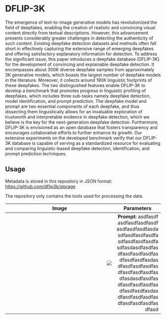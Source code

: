 # DFLIP-3K

The emergence of text-to-image generative models has revolutionized the field of deepfakes, 
enabling the creation of realistic and convincing visual content directly from textual descriptions. 
However, this advancement presents considerably greater challenges in detecting the authenticity of such content. 
Existing deepfake detection datasets and methods often fall short in effectively capturing the extensive range of 
emerging deepfakes and offering satisfactory explanatory information for detection. 
To address the significant issue, this paper introduces a deepfake database (DFLIP-3K) for 
the development of convincing and explainable deepfake detection. It encompasses about 300K diverse 
deepfake samples from approximately 3K generative models, which boasts the largest number of deepfake models 
in the literature. Moreover, it collects around 190K linguistic footprints of these deepfakes. The two 
distinguished features enable DFLIP-3K to develop a benchmark that promotes 
progress in linguistic profiling of deepfakes, which includes three sub-tasks namely 
deepfake detection, model identification, and prompt prediction. The deepfake 
model and prompt are two essential components of each deepfake, and thus dissecting them linguistically allows for an invaluable exploration of trustworth and 
interpretable evidence in deepfake detection, which we believe is the key for the 
next-generation deepfake detection. Furthermore, DFLIP-3K is envisioned as an 
open database that fosters transparency and encourages collaborative efforts to 
further enhance its growth. Our extensive experiments on the developed benchmark 
verify that our DFLIP-3K database is capable of serving as a standardized resource 
for evaluating and comparing linguistic-based deepfake detection, identification, and prompt prediction techniques.

## Usage
Metadata is stored in this repository in JSON format:
https://github.com/dflip3k/storage

The repository only contains the tools used for processing the data. 







<table style="width:100%">
<thead>
<tr>
<th style="width:70%" align="center" >Image</th>
<th style="width:30%" align="center">Parameters</th>
</tr>
</thead>
<tbody>
<tr>
<td style="word-break: break-all;" align="right"><img src="https://liblibai-online.liblibai.com/web/6483319f361aa.png?image_process=format,webp&x-oss-process=image/resize,w_600,m_lfit/format,webp"></td>
<td style="word-break: break-all;" align="right"><b>Prompt:</b> asdfasdfasdfasdfasdfasdfasdfasdfasdfasdasdfasdfasdfasdfasdfasdfasdfasdfasdfasdasdfasdfasdfasdfasdfasdfasdfasdfasdfasdasdfasdfasdfasdfasdfasdfasdfasdfasdfasdasdfasdfasdfasdfasdfasdfasdfasdfasdfasdasdfasdfasdfasdfasdfasdfasdfasdfasdfasd </td>
</tbody>
</table>
